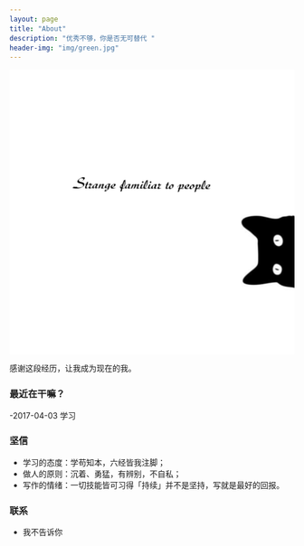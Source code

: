 ```yaml
---
layout: page
title: "About"
description: "优秀不够，你是否无可替代 "
header-img: "img/green.jpg"
---
```



<center>
    <p><img src="img/favicon.png" align="center"></p>
</center>

感谢这段经历，让我成为现在的我。


### 最近在干嘛？
-2017-04-03 学习

### 坚信


* 学习的态度：学苟知本，六经皆我注脚；
* 做人的原则：沉着、勇猛，有辨别，不自私；
* 写作的情绪：一切技能皆可习得「持续」并不是坚持，写就是最好的回报。



### 联系
* 我不告诉你
